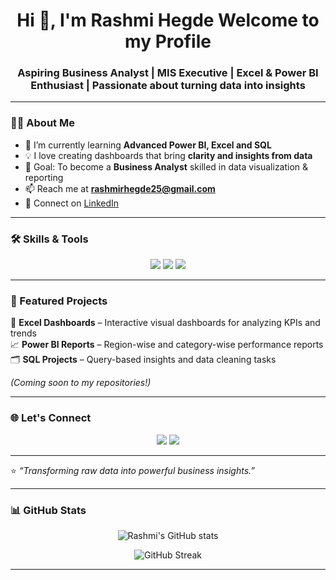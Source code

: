 <h1 align="center">Hi 👋, I'm Rashmi Hegde Welcome to my Profile</h1>
<h3 align="center">Aspiring Business Analyst | MIS Executive | Excel & Power BI Enthusiast | Passionate about turning data into insights</h3>

---

### 👩‍💻 About Me  
- 🌱 I’m currently learning **Advanced Power BI, Excel and SQL**  
- 💡 I love creating dashboards that bring **clarity and insights from data**  
- 🎯 Goal: To become a **Business Analyst** skilled in data visualization & reporting  
- 📫 Reach me at **rashmirhegde25@gmail.com**  
- 💼 Connect on [LinkedIn](https://www.linkedin.com/in/rashmi-hegde-949379343)

---

### 🛠️ Skills & Tools  
<p align="center">
  <img src="https://img.shields.io/badge/Excel-217346?style=for-the-badge&logo=microsoft-excel&logoColor=white" />
  <img src="https://img.shields.io/badge/Power%20BI-F2C811?style=for-the-badge&logo=powerbi&logoColor=black" />
  <img src="https://img.shields.io/badge/SQL-336791?style=for-the-badge&logo=postgresql&logoColor=white" />
</p>

---

### 💼 Featured Projects  
🚀 **Excel Dashboards** – Interactive visual dashboards for analyzing KPIs and trends  
📈 **Power BI Reports** – Region-wise and category-wise performance reports  
🗂️ **SQL Projects** – Query-based insights and data cleaning tasks  

*(Coming soon to my repositories!)*

---

### 🌐 Let's Connect  
<p align="center">
  <a href="https://www.linkedin.com/in/rashmi-hegde-949379343"><img src="https://img.shields.io/badge/LinkedIn-Rashmi%20Hegde-blue?style=for-the-badge&logo=linkedin"></a>
  <a href="mailto:rashmirhegde25@gmail.com"><img src="https://img.shields.io/badge/Email-Contact%20Me-orange?style=for-the-badge&logo=gmail"></a>
</p>

---

⭐️ *“Transforming raw data into powerful business insights.”*

---

### 📊 GitHub Stats  
<p align="center">
  <img src="https://github-readme-stats.vercel.app/api?username=rashmihegde&show_icons=true&theme=radical" alt="Rashmi's GitHub stats" />
</p>

<p align="center">
  <img src="https://github-readme-streak-stats.herokuapp.com/?user=rashmihegde&theme=radical" alt="GitHub Streak" />
</p>

---
